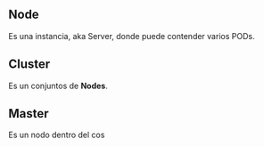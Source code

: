 ## Node
Es una instancia, aka Server, donde puede contender varios PODs.

## Cluster
Es un conjuntos de **Nodes**.

## Master
Es un nodo dentro del cos